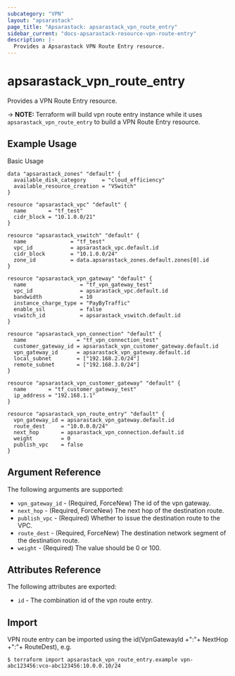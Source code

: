 ```yaml
---
subcategory: "VPN"
layout: "apsarastack"
page_title: "Apsarastack: apsarastack_vpn_route_entry"
sidebar_current: "docs-apsarastack-resource-vpn-route-entry"
description: |-
  Provides a Apsarastack VPN Route Entry resource.
---
```


# apsarastack\_vpn_route_entry

Provides a VPN Route Entry resource.

-> **NOTE:** Terraform will build vpn route entry instance while it uses `apsarastack_vpn_route_entry` to build a VPN Route Entry resource.

## Example Usage

Basic Usage

```
data "apsarastack_zones" "default" {
  available_disk_category     = "cloud_efficiency"
  available_resource_creation = "VSwitch"
}

resource "apsarastack_vpc" "default" {
  name       = "tf_test"
  cidr_block = "10.1.0.0/21"
}

resource "apsarastack_vswitch" "default" {
  name              = "tf_test"
  vpc_id            = apsarastack_vpc.default.id
  cidr_block        = "10.1.0.0/24"
  zone_id           = data.apsarastack_zones.default.zones[0].id
}

resource "apsarastack_vpn_gateway" "default" {
  name                 = "tf_vpn_gateway_test"
  vpc_id               = apsarastack_vpc.default.id
  bandwidth            = 10
  instance_charge_type = "PayByTraffic"
  enable_ssl           = false
  vswitch_id           = apsarastack_vswitch.default.id
}

resource "apsarastack_vpn_connection" "default" {
  name                = "tf_vpn_connection_test"
  customer_gateway_id = apsarastack_vpn_customer_gateway.default.id
  vpn_gateway_id      = apsarastack_vpn_gateway.default.id
  local_subnet        = ["192.168.2.0/24"]
  remote_subnet       = ["192.168.3.0/24"]
}

resource "apsarastack_vpn_customer_gateway" "default" {
  name       = "tf_customer_gateway_test"
  ip_address = "192.168.1.1"
}

resource "apsarastack_vpn_route_entry" "default" {
  vpn_gateway_id = apsarastack_vpn_gateway.default.id
  route_dest     = "10.0.0.0/24"
  next_hop       = apsarastack_vpn_connection.default.id
  weight         = 0
  publish_vpc    = false
}
```
## Argument Reference

The following arguments are supported:

* `vpn_gateway_id` - (Required, ForceNew) The id of the vpn gateway.
* `next_hop` - (Required, ForceNew) The next hop of the destination route.
* `publish_vpc` - (Required) Whether to issue the destination route to the VPC.
* `route_dest` - (Required, ForceNew) The destination network segment of the destination route.
* `weight` - (Required) The value should be 0 or 100.

## Attributes Reference

The following attributes are exported:

* `id` - The combination id of the vpn route entry.

## Import

VPN route entry can be imported using the id(VpnGatewayId +":"+ NextHop +":"+ RouteDest), e.g.

```
$ terraform import apsarastack_vpn_route_entry.example vpn-abc123456:vco-abc123456:10.0.0.10/24
```
